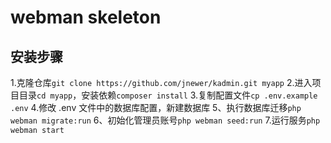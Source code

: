 # webman skeleton

## 安装步骤

1.克隆仓库`git clone https://github.com/jnewer/kadmin.git myapp`
2.进入项目目录`cd myapp`，安装依赖`composer install`
3.复制配置文件`cp .env.example .env`
4.修改 .env 文件中的数据库配置，新建数据库
5、执行数据库迁移`php webman migrate:run`
6、初始化管理员账号`php webman seed:run`
7.运行服务`php webman start`
